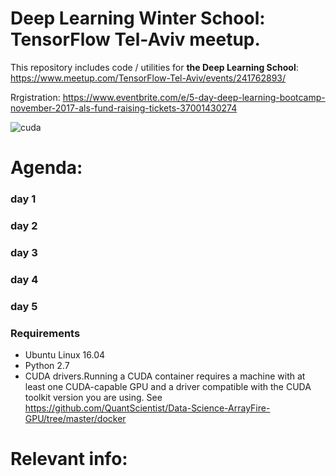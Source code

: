 
# Deep Learning Winter School: TensorFlow Tel-Aviv meetup. 

This repository includes code / utilities for **the Deep Learning School**:
https://www.meetup.com/TensorFlow-Tel-Aviv/events/241762893/

Rrgistration:
https://www.eventbrite.com/e/5-day-deep-learning-bootcamp-november-2017-als-fund-raising-tickets-37001430274 


![cuda](https://github.com/QuantScientist/Data-Science-ArrayFire-GPU/blob/master/docker/cuda-test1.png)

# Agenda:

### day 1
### day 2
### day 3
### day 4
### day 5


### Requirements
- Ubuntu Linux 16.04
- Python 2.7 
- CUDA drivers.Running a CUDA container requires a machine with at least one CUDA-capable GPU and a driver compatible with the CUDA toolkit version you are using.
See https://github.com/QuantScientist/Data-Science-ArrayFire-GPU/tree/master/docker


# Relevant info:


